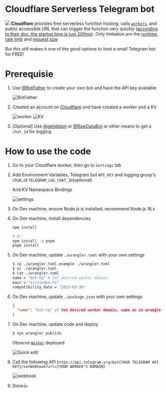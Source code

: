 # Cloudflare Serverless Telegram bot

**![](https://s2.googleusercontent.com/s2/favicons?domain_url=developers.cloudflare.com) Cloudflare** provides free serverless function hosting, calls [`workers`](https://developers.cloudflare.com/workers/), and public accessible URL that can trigger the function very quickly ([according to their doc, the startup time is just 200ms](https://developers.cloudflare.com/workers/platform/limits#account-plan-limits)). Only limitation are the [runtime, rate limit](https://developers.cloudflare.com/workers/platform/limits#worker-limits) and [request size](https://developers.cloudflare.com/workers/platform/limits#request-limits)

But this still makes it one of the good options to host a small Telegram bot for FREE!

# Prerequisie

1. Use [@BotFather](https://t.me/BotFather) to create your own bot and have the API key available

   <img alt="BotFather" src="https://user-images.githubusercontent.com/4518597/228850224-f7c66aac-47b9-472c-94c5-1b690a1b8a7c.png">

2. Created an account on [Cloudflare](dash.cloudflare.com) and have created a worker and a KV

   <img alt="worker" src="https://user-images.githubusercontent.com/4518597/228850967-e85bba97-a8bc-4290-b9d0-1cd6868f4bb2.png">

   <img alt="KV" src="https://user-images.githubusercontent.com/4518597/228852192-8e9e9167-3d55-4e1c-b032-3a98f62882a5.png">

3. [Optional] Use [@getidsbot](https://t.me/getidsbot) or [@RawDataBot](https://t.me/RawDataBot) or other means to get a `chat_id` for logging

# How to use the code

1. Go to your Cloudflare worker, then go to `Settings` tab

2. Add Environment Variables, Telegram bot `API_KEY` and logging group's chat_id `TELEGRAM_LOG_CHAT_ID`(optional)

   And KV Namespace Bindings

   <img alt="settings" src="https://user-images.githubusercontent.com/4518597/228852866-fde9d590-ff42-413c-9675-fb6c38104a8d.png">

3. On Dev machine, ensure Node.js is installed, recommend Node.js 16.x
4. On Dev machine, install dependencies

   ```bash
   npm install

   # Or
   npm install -g pnpm
   pnpm install
   ```

5. On Dev machine, update `./wrangler.toml` with your own settings

   ```sh
   $ cp ./wrangler.toml.example ./wrangler.toml
   $ vi ./wrangler.toml
   $ cat ./wrangler.toml
   name = "bot-tg" # Set desired worker domain
   main = "src/index.ts"
   compatibility_date = "2023-03-30"
   ```

6. On Dev machine, update `./package.json` with your own settings

   ```json
   {
     "name": "bot-tg" // Set desired worker domain, same as in wrangler.toml
   }
   ```

7. On Dev machine, update code and deploy

   ```sh
   $ npx wrangler publish
   ```

   Observe [`Worker`](https://github.com/jasonycw/cloudflare-telegram-bot-template/blob/master/worker.js) deployed

   <img alt="Quick edit" src="https://user-images.githubusercontent.com/4518597/228857719-37f5b898-8dcb-49e7-a86b-95c8203fdea1.png">

8. Call the following API `https://api.telegram.org/bot{YOUR TELEGRAM API KEY}/setWebhook?url={YOUR WORKER'S DOMAIN}`

   <img alt="webhook" src="https://user-images.githubusercontent.com/4518597/228856339-5f57c2a3-8ecf-4152-8e47-d55e05a56e63.png">

9. Done👍

